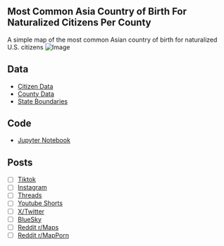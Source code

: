 ## Most Common Asia Country of Birth For Naturalized Citizens Per County
A simple map of the most common Asian country of birth for naturalized U.S. citizens
![Image](https://drive.google.com/uc?export=view&id=)

## Data
* [Citizen Data](https://data.census.gov/table/ACSDT5Y2023.B05006)
* [County Data](https://www.census.gov/geographies/mapping-files/time-series/geo/carto-boundary-file.html)
* [State Boundaries](https://www.census.gov/geographies/mapping-files/time-series/geo/carto-boundary-file.html)

## Code
* [Jupyter Notebook](FormatData.ipynb)

## Posts
- [ ] [Tiktok]()
- [ ] [Instagram]()
- [ ] [Threads]()
- [ ] [Youtube Shorts]()
- [ ] [X/Twitter]()
- [ ] [BlueSky]()
- [ ] [Reddit r/Maps]()
- [ ] [Reddit r/MapPorn]()
